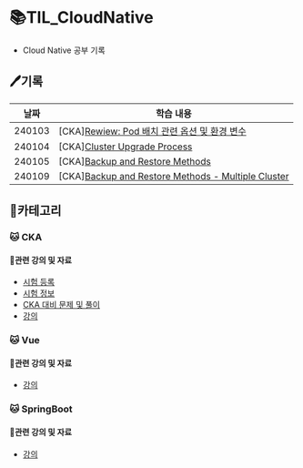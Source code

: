 # 📚TIL_CloudNative
- Cloud Native 공부 기록

## 🖊️기록
|날짜|학습 내용|
|---|---|
|240103|[CKA][Rewiew: Pod 배치 관련 옵션 및 환경 변수](https://github.com/heewon00/TIL_K8S/blob/main/review/Pod%20%EB%B0%B0%EC%B9%98%20%EA%B4%80%EB%A0%A8%20%EC%98%B5%EC%85%98%20%EB%B0%8F%20%ED%99%98%EA%B2%BD%20%EB%B3%80%EC%88%98.md)|
|240104|[CKA][Cluster Upgrade Process](https://github.com/heewon00/TIL_K8S/blob/main/clusterMaintenance/Cluster%20Upgrade%20Process.md)|
|240105|[CKA][Backup and Restore Methods](https://github.com/heewon00/TIL_K8S/blob/main/clusterMaintenance/Backup%20and%20Restore%20Methods.md)|
|240109|[CKA][Backup and Restore Methods - Multiple Cluster](https://github.com/heewon00/TIL_K8S/blob/main/clusterMaintenance/Backup%20and%20Restore%20Methods%20-%20Multiple%20Cluster.md)|

## 📝카테고리
### 🐱 CKA
#### 🔗관련 강의 및 자료
- [시험 등록](https://trainingportal.linuxfoundation.org/learn/dashboard/) <br>
- [시험 정보](https://velog.io/@jkseo50/Kubernetes-CKA-Certified-Kubernetes-Administrator-취득-후기) <br>
- [CKA 대비 문제 및 풀이](https://junior-developer.tistory.com/97) <br>
- [강의](https://www.udemy.com/course/certified-kubernetes-administrator-with-practice-tests/) <br>

### 🐱 Vue
#### 🔗관련 강의 및 자료
- [강의](https://www.inflearn.com/course/vue-3-%EC%8B%9C%EC%9E%91%ED%95%98%EA%B8%B0)
### 🐱 SpringBoot
#### 🔗관련 강의 및 자료
- [강의](https://www.inflearn.com/course/%EC%8A%A4%ED%94%84%EB%A7%81%EB%B6%80%ED%8A%B8-%ED%95%B5%EC%8B%AC%EC%9B%90%EB%A6%AC-%ED%99%9C%EC%9A%A9)
